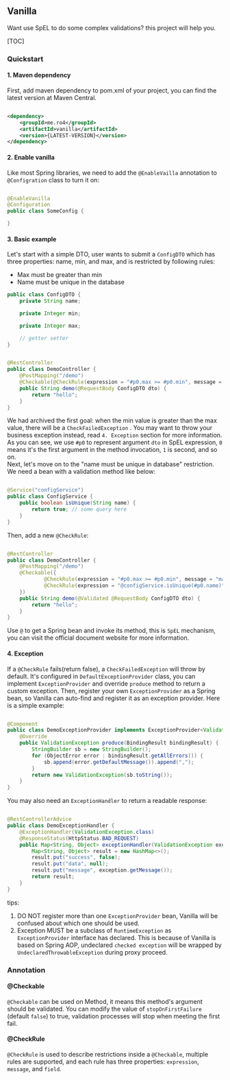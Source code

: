 ## Vanilla

Want use SpEL to do some complex validations? this project will help you.

[TOC]

### Quickstart

#### 1. Maven dependency

First, add maven dependency to pom.xml of your project, you can find the latest version at Maven Central.

```xml

<dependency>
    <groupId>me.ro4</groupId>
    <artifactId>vanilla</artifactId>
    <version>{LATEST-VERSION}</version>
</dependency>
```

#### 2. Enable vanilla

Like most Spring libraries, we need to add the `@EnableVailla` annotation to `@Configration` class to turn it on:

```java

@EnableVanilla
@Configuration
public class SomeConfig {

}
```

#### 3. Basic example

Let's start with a simple DTO, user wants to submit a `ConfigDTO` which has three properties: name, min, and max, and is
restricted by following rules:

* Max must be greater than min
* Name must be unique in the database

```java
public class ConfigDTO {
    private String name;

    private Integer min;

    private Integer max;

    // getter setter 
}
```

```java

@RestController
public class DemoController {
    @PostMapping("/demo")
    @Checkable(@CheckRule(expression = "#p0.max >= #p0.min", message = "max must greater than min"))
    public String demo(@RequestBody ConfigDTO dto) {
        return "hello";
    }
}
```

We had archived the first goal: when the min value is greater than the max value, there will be a `CheckFailedException`
. You may want to throw your business exception instead, read `4. Exception` section for more information.
As you can see, we use `#p0` to represent argument `dto` in SpEL expression, `0` means it's the first argument in the
method invocation, `1` is second, and so on.  
Next, let's move on to the "name must be unique in database" restriction. We need a bean with a validation method like
below:

```java

@Service("configService")
public class ConfigService {
    public boolean isUnique(String name) {
        return true; // some query here
    }
}
```

Then, add a new `@CheckRule`:

```java

@RestController
public class DemoController {
    @PostMapping("/demo")
    @Checkable({
            @CheckRule(expression = "#p0.max >= #p0.min", message = "max must greater than min"),
            @CheckRule(expression = "@configService.isUnique(#p0.name)", message = "name already exists")
    })
    public String demo(@Validated @RequestBody ConfigDTO dto) {
        return "hello";
    }
}
```

Use `@` to get a Spring bean and invoke its method, this is `SpEL` mechanism, you can visit the official document
website for more information.

#### 4. Exception

If a `@CheckRule` fails(return false), a `CheckFailedException` will throw by default. It's configured
in `DefaultExceptionProvider` class, you can implement `ExceptionProvider` and override `produce` method to return a
custom exception. Then, register your own `ExceptionProvider` as a Spring bean, so Vanilla can auto-find and register it
as an exception provider. Here is a simple example:

```java

@Component
public class DemoExceptionProvider implements ExceptionProvider<ValidationException> {
    @Override
    public ValidationException produce(BindingResult bindingResult) {
        StringBuilder sb = new StringBuilder();
        for (ObjectError error : bindingResult.getAllErrors()) {
            sb.append(error.getDefaultMessage()).append(",");
        }
        return new ValidationException(sb.toString());
    }
}

```

You may also need an `ExceptionHandler` to return a readable response:

```java

@RestControllerAdvice
public class DemoExceptionHandler {
    @ExceptionHandler(ValidationException.class)
    @ResponseStatus(HttpStatus.BAD_REQUEST)
    public Map<String, Object> exceptionHandler(ValidationException exception) {
        Map<String, Object> result = new HashMap<>();
        result.put("success", false);
        result.put("data", null);
        result.put("message", exception.getMessage());
        return result;
    }
}

```

tips:

1. DO NOT register more than one `ExceptionProvider` bean, Vanilla will be confused about which one should be used.
2. Exception MUST be a subclass of `RuntimeException` as `ExceptionProvider` interface has declared. This is because
   of Vanilla is based on Spring AOP, undeclared `checked exception` will be wrapped by `UndeclaredThrowableException`
   during proxy proceed.

### Annotation

#### @Checkable

`@Checkable` can be used on Method, it means this method's argument should be validated. You can modify the value
of `stopOnFirstFailure` (default `false`) to true, validation processes will stop when meeting the first fail.

#### @CheckRule

`@CheckRule` is used to describe restrictions inside a `@Checkable`, multiple rules are supported, and each rule has
three
properties: `expression`, `message`, and `field`.